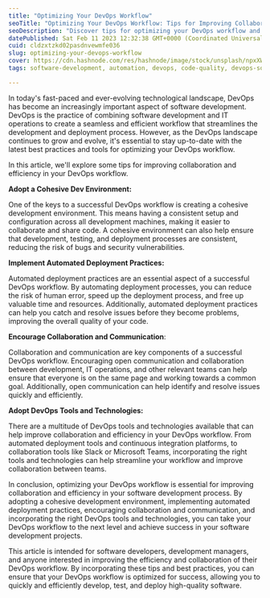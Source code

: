 ```yaml
---
title: "Optimizing Your DevOps Workflow"
seoTitle: "Optimizing Your DevOps Workflow: Tips for Improving Collaboration"
seoDescription: "Discover tips for optimizing your DevOps workflow and enhancing collaboration and efficiency. Explore best practices for deployment automation, development."
datePublished: Sat Feb 11 2023 12:32:38 GMT+0000 (Coordinated Universal Time)
cuid: cldzxtzkd02pasdnvewmfe036
slug: optimizing-your-devops-workflow
cover: https://cdn.hashnode.com/res/hashnode/image/stock/unsplash/npxXWgQ33ZQ/upload/07db55d9385483410dd31bfae38e0b7f.jpeg
tags: software-development, automation, devops, code-quality, devops-software-development-automation-deployment-collaboration-continuous-integration-devops-tools-development-environment-workflow-optimization-efficiency-code-quality

---
```


In today's fast-paced and ever-evolving technological landscape, DevOps has become an increasingly important aspect of software development. DevOps is the practice of combining software development and IT operations to create a seamless and efficient workflow that streamlines the development and deployment process. However, as the DevOps landscape continues to grow and evolve, it's essential to stay up-to-date with the latest best practices and tools for optimizing your DevOps workflow.

In this article, we'll explore some tips for improving collaboration and efficiency in your DevOps workflow.

**Adopt a Cohesive Dev Environment:**

One of the keys to a successful DevOps workflow is creating a cohesive development environment. This means having a consistent setup and configuration across all development machines, making it easier to collaborate and share code. A cohesive environment can also help ensure that development, testing, and deployment processes are consistent, reducing the risk of bugs and security vulnerabilities.

**Implement Automated Deployment Practices:**

Automated deployment practices are an essential aspect of a successful DevOps workflow. By automating deployment processes, you can reduce the risk of human error, speed up the deployment process, and free up valuable time and resources. Additionally, automated deployment practices can help you catch and resolve issues before they become problems, improving the overall quality of your code.

**Encourage Collaboration and Communication**:

Collaboration and communication are key components of a successful DevOps workflow. Encouraging open communication and collaboration between development, IT operations, and other relevant teams can help ensure that everyone is on the same page and working towards a common goal. Additionally, open communication can help identify and resolve issues quickly and efficiently.

**Adopt DevOps Tools and Technologies:**

There are a multitude of DevOps tools and technologies available that can help improve collaboration and efficiency in your DevOps workflow. From automated deployment tools and continuous integration platforms, to collaboration tools like Slack or Microsoft Teams, incorporating the right tools and technologies can help streamline your workflow and improve collaboration between teams.

In conclusion, optimizing your DevOps workflow is essential for improving collaboration and efficiency in your software development process. By adopting a cohesive development environment, implementing automated deployment practices, encouraging collaboration and communication, and incorporating the right DevOps tools and technologies, you can take your DevOps workflow to the next level and achieve success in your software development projects.

This article is intended for software developers, development managers, and anyone interested in improving the efficiency and collaboration of their DevOps workflow. By incorporating these tips and best practices, you can ensure that your DevOps workflow is optimized for success, allowing you to quickly and efficiently develop, test, and deploy high-quality software.